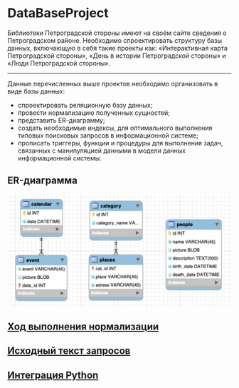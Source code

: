 # DataBaseProject

Библиотеки Петроградской стороны имеют на своём сайте сведения о Петроградском районе. Необходимо спроектировать структуру базы данных, включающую в себя такие проекты как: «Интерактивная карта Петроградской стороны», «День в истории Петроградской стороны» и «Люди Петроградской стороны».

___

Данные перечисленных выше проектов необходимо организовать в виде базы данных:
+ спроектировать реляционную базу данных;
+ провести нормализацию полученных сущностей;
+ представить ER-диаграмму;
+ создать необходимые индексы, для оптимального выполнения типовых поисковых запросов в информационной системе;
+ прописать триггеры, функции и процедуры для выполнения задач, связанных с манипуляцией данными в модели данных информационной системы.


## ER-диаграмма

![erDiagram](/erDiagram.png)

## [Ход выполнения нормализации](/normalization.md)

## [Исходный текст запросов](/sqlQueries.md)

## [Интеграция Python](/python.md)

